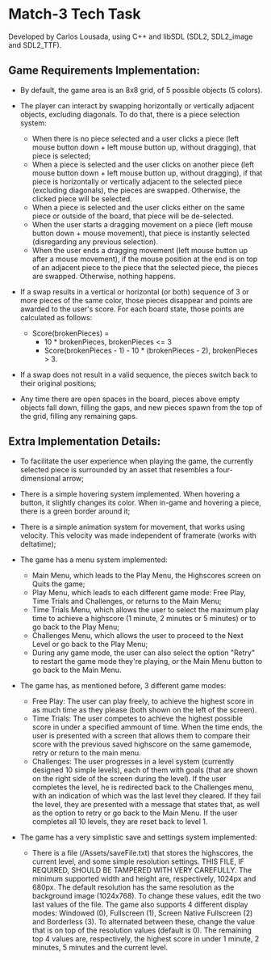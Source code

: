 # Match-3 Tech Task


Developed by Carlos Lousada, using C++ and libSDL (SDL2, SDL2_image and SDL2_TTF).
 

## Game Requirements Implementation:
- By default, the game area is an 8x8 grid, of 5 possible objects (5 colors).

- The player can interact by swapping horizontally or vertically adjacent objects, excluding diagonals. To do that, there is a piece selection system:
	- When there is no piece selected and a user clicks a piece (left mouse button down + left mouse button up, without dragging), that piece is selected;
	- When a piece is selected and the user clicks on another piece (left mouse button down + left mouse button up, without dragging), if that piece is horizontally or vertically adjacent to the selected piece (excluding diagonals), the pieces are swapped. Otherwise, the clicked piece will be selected.
	- When a piece is selected and the user clicks either on the same piece or outside of the board, that piece will be de-selected.
	- When the user starts a dragging movement on a piece (left mouse button down + mouse movement), that piece is instantly selected (disregarding any previous selection).
	- When the user ends a dragging movement (left mouse button up after a mouse movement), if the mouse position at the end is on top of an adjacent piece to the piece that the selected piece, the pieces are swapped. Otherwise, nothing happens.
	
- If a swap results in a vertical or horizontal (or both) sequence of 3 or more pieces of the same color, those pieces disappear and points are awarded to the user's score. For each board state, those points are calculated as follows:
	- Score(brokenPieces) =
		- 10 * brokenPieces,					brokenPieces <= 3
		- Score(brokenPieces - 1) - 10 * (brokenPieces - 2),	brokenPieces > 3.

- If a swap does not result in a valid sequence, the pieces switch back to their original positions;

- Any time there are open spaces in the board, pieces above empty objects fall down, filling the gaps, and new pieces spawn from the top of the grid, filling any remaining gaps.



## Extra Implementation Details:

- To facilitate the user experience when playing the game, the currently selected piece is surrounded by an asset that resembles a four-dimensional arrow;

- There is a simple hovering system implemented. When hovering a button, it slightly changes its color. When in-game and hovering a piece, there is a green border around it;

- There is a simple animation system for movement, that works using velocity. This velocity was made independent of framerate (works with deltatime);

- The game has a menu system implemented:
	- Main Menu, which leads to the Play Menu, the Highscores screen on Quits the game;
	- Play Menu, which leads to each different game mode: Free Play, Time Trials and Challenges, or returns to the Main Menu;
	- Time Trials Menu, which allows the user to select the maximum play time to achieve a highscore (1 minute, 2 minutes or 5 minutes) or to go back to the Play Menu;
	- Challenges Menu, which allows the user to proceed to the Next Level or go back to the Play Menu;
	- During any game mode, the user can also select the option "Retry" to restart the game mode they're playing, or the Main Menu button to go back to the Main Menu.

- The game has, as mentioned before, 3 different game modes:
	- Free Play:
		The user can play freely, to achieve the highest score in as much time as they please (both shown on the left of the screen).
	- Time Trials:
		The user competes to achieve the highest possible score in under a specified ammount of time. When the time ends, the user is presented with a screen that allows them to compare their score with the previous saved highscore on the same gamemode, retry or return to the main menu.
	- Challenges:
		The user progresses in a level system (currently designed 10 simple levels), each of them with goals (that are shown on the right side of the screen during the level). If the user completes the level, he is redirected back to the Challenges menu, with an indication of which was the last level they cleared. If they fail the level, they are presented with a message that states that, as well as the option to retry or go back to the Main Menu. If the user completes all 10 levels, they are reset back to level 1.

- The game has a very simplistic save and settings system implemented:
	- There is a file (/Assets/saveFile.txt) that stores the highscores, the current level, and some simple resolution settings. THIS FILE, IF REQUIRED, SHOULD BE TAMPERED WITH VERY CAREFULLY. The minimum supported width and height are, respectively, 1024px and 680px. The default resolution has the same resolution as the background image (1024x768). To change these values, edit the two last values of the file. The game also supports 4 different display modes: Windowed (0), Fullscreen (1), Screen Native Fullscreen (2) and Borderless (3). To alternated between these, change the value that is on top of the resolution values (default is 0). The remaining top 4 values are, respectively, the highest score in under 1 minute, 2 minutes, 5 minutes and the current level. 
